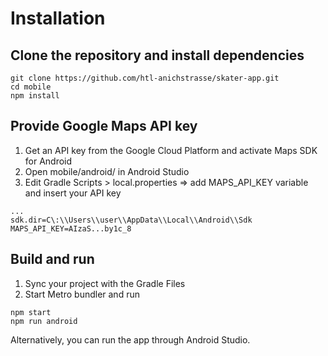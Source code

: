 # Installation

## Clone the repository and install dependencies

```
git clone https://github.com/htl-anichstrasse/skater-app.git
cd mobile
npm install
```

## Provide Google Maps API key

1. Get an API key from the Google Cloud Platform and activate Maps SDK for Android
2. Open mobile/android/ in Android Studio
3. Edit Gradle Scripts > local.properties => add MAPS_API_KEY variable and insert your API key

```
...
sdk.dir=C\:\\Users\\user\\AppData\\Local\\Android\\Sdk
MAPS_API_KEY=AIzaS...by1c_8
```

## Build and run
1. Sync your project with the Gradle Files
2. Start Metro bundler and run

```
npm start
npm run android
```

Alternatively, you can run the app through Android Studio.

